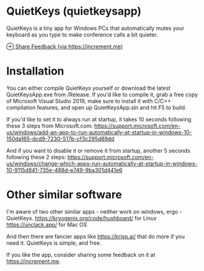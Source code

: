 # QuietKeys (quietkeysapp)

QuietKeys is a tiny app for Windows PCs that automatically mutes your keyboard as you type to make conference calls a bit quieter.

[⊕ Share Feedback (via https://increment.me)](https://www.increment.me/tw/feedback/feedback-about-quietkeys/)

# Installation

You can either compile QuietKeys yourself or download the latest QuietKeysApp.exe from /Release.
If you'd like to compile it, grab a free copy of Microsoft Visual Studio 2019, make sure to install it with C/C++ compilation features, and open up QuietKeysApp.sln and hit F5 to build.

If you'd like to set it to always run at startup, it takes 10 seconds following these 3 steps from Microsoft.com:
https://support.microsoft.com/en-us/windows/add-an-app-to-run-automatically-at-startup-in-windows-10-150da165-dcd9-7230-517b-cf3c295d89dd

And if you want to disable it or remove it from startup, another 5 seconds following these 2 steps:
https://support.microsoft.com/en-us/windows/change-which-apps-run-automatically-at-startup-in-windows-10-9115d841-735e-488d-e749-9ba301d441e6

# Other similar software

I'm aware of two other similar apps - neither work on windows, ergo - QuietKeys.
https://kryogenix.org/code/hushboard/ for Linux
https://unclack.app/ for Mac OS

And then there are fancier apps like https://krisp.ai/ that do more if you need it.
QuietKeys is simple, and free.

If you like the app, consider sharing some feedback on it at https://increment.me.
